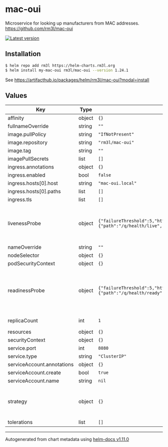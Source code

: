 # mac-oui

Microservice for looking up manufacturers from MAC addresses.
https://github.com/rm3l/mac-oui

[![Latest version](https://img.shields.io/badge/latest_version-1.24.1-blue)](https://artifacthub.io/packages/helm/rm3l/mac-oui)

## Installation

```bash
$ helm repo add rm3l https://helm-charts.rm3l.org
$ helm install my-mac-oui rm3l/mac-oui --version 1.24.1
```

See https://artifacthub.io/packages/helm/rm3l/mac-oui?modal=install

## Values

| Key | Type | Default | Description |
|-----|------|---------|-------------|
| affinity | object | `{}` |  |
| fullnameOverride | string | `""` |  |
| image.pullPolicy | string | `"IfNotPresent"` |  |
| image.repository | string | `"rm3l/mac-oui"` |  |
| image.tag | string | `""` |  |
| imagePullSecrets | list | `[]` |  |
| ingress.annotations | object | `{}` |  |
| ingress.enabled | bool | `false` |  |
| ingress.hosts[0].host | string | `"mac-oui.local"` |  |
| ingress.hosts[0].paths | list | `[]` |  |
| ingress.tls | list | `[]` |  |
| livenessProbe | object | `{"failureThreshold":5,"httpGet":{"path":"/q/health/live","port":8080},"initialDelaySeconds":3,"periodSeconds":10,"timeoutSeconds":3}` | Configure the liveness healthcheck for the mac-oui containers |
| nameOverride | string | `""` |  |
| nodeSelector | object | `{}` |  |
| podSecurityContext | object | `{}` |  |
| readinessProbe | object | `{"failureThreshold":5,"httpGet":{"path":"/q/health/ready","port":8080},"initialDelaySeconds":3,"periodSeconds":10,"timeoutSeconds":3}` | Configure the readiness healthcheck for the mac-oui containers |
| replicaCount | int | `1` | Number of replicas |
| resources | object | `{}` |  |
| securityContext | object | `{}` |  |
| service.port | int | `8080` |  |
| service.type | string | `"ClusterIP"` |  |
| serviceAccount.annotations | object | `{}` |  |
| serviceAccount.create | bool | `true` |  |
| serviceAccount.name | string | `nil` |  |
| strategy | object | `{}` | Strategy used to replace old Pods by new ones |
| tolerations | list | `[]` |  |

----------------------------------------------
Autogenerated from chart metadata using [helm-docs v1.11.0](https://github.com/norwoodj/helm-docs/releases/v1.11.0)